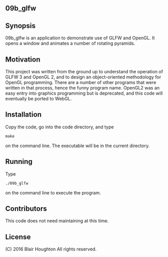 ## 09b_glfw

## Synopsis

09b_glfw is an application to demonstrate use of GLFW and OpenGL.
It opens a window and animates a number of rotating pyramids.

## Motivation

This project was written from the ground up to understand the
operation of GLFW 3 and OpenGL 2, and to design an object-oriented
methodology for OpenGL programming. There are a number of other programs
that were written in that process, hence the funny program name. OpenGL2 was
an easy entry into graphics programming but is deprecated, and this code
will eventually be ported to WebGL.

## Installation

Copy the code, go into the code directory, and type

	make

on the command line. The executable will be in the current directory.

## Running

Type

	./09b_glfw

on the command line to execute the program.

## Contributors

This code does not need maintaining at this time.

## License

(C) 2016 Blair Houghton
All rights reserved.

